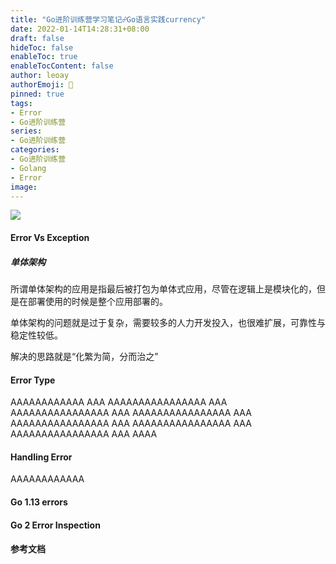 ```yaml
---
title: "Go进阶训练营学习笔记☍Go语言实践currency"
date: 2022-01-14T14:28:31+08:00
draft: false
hideToc: false
enableToc: true
enableTocContent: false
author: leoay
authorEmoji: 🎅
pinned: true
tags:
- Error
- Go进阶训练营
series:
- Go进阶训练营
categories:
- Go进阶训练营
- Golang
- Error
image: 
---
```


![](https://pic4.zhimg.com/v2-683be6cff5288cd457d0241e4b760c6c)

#### Error Vs Exception

##### 单体架构

所谓单体架构的应用是指最后被打包为单体式应用，尽管在逻辑上是模块化的，但是在部署使用的时候是整个应用部署的。

单体架构的问题就是过于复杂，需要较多的人力开发投入，也很难扩展，可靠性与稳定性较低。

解决的思路就是“化繁为简，分而治之”







#### Error Type

AAAAAAAAAAAA
AAA
AAAAAAAAAAAAAAAA
AAA
AAAAAAAAAAAAAAAA
AAA
AAAAAAAAAAAAAAAA
AAA
AAAAAAAAAAAAAAAA
AAA
AAAAAAAAAAAAAAAA
AAA
AAAAAAAAAAAAAAAA
AAA
AAAA





#### Handling Error

AAAAAAAAAAAA


#### Go 1.13 errors



#### Go 2 Error Inspection





#### 参考文档

